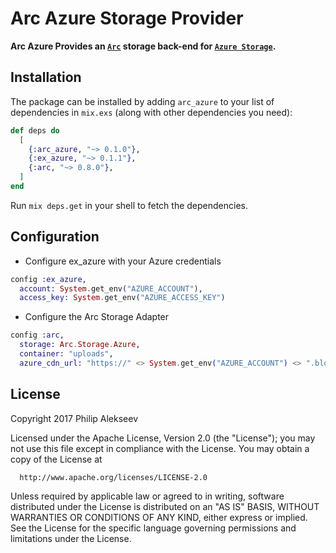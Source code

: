 # Arc Azure Storage Provider

**Arc Azure Provides an [`Arc`](https://github.com/stavro/arc) storage back-end for [`Azure Storage`](https://azure.microsoft.com/en-us/services/storage/).**

## Installation

The package can be installed
by adding `arc_azure` to your list of dependencies in `mix.exs` (along with other dependencies you need):

```elixir
def deps do
  [
    {:arc_azure, "~> 0.1.0"},
    {:ex_azure, "~> 0.1.1"},
    {:arc, "~> 0.8.0"},
  ]
end
```

Run `mix deps.get` in your shell to fetch the dependencies.

## Configuration

* Configure ex_azure with your Azure credentials
```elixir
config :ex_azure,
  account: System.get_env("AZURE_ACCOUNT"),
  access_key: System.get_env("AZURE_ACCESS_KEY")
```

* Configure the Arc Storage Adapter
```elixir
config :arc,
  storage: Arc.Storage.Azure,
  container: "uploads",
  azure_cdn_url: "https://" <> System.get_env("AZURE_ACCOUNT") <> ".blob.core.windows.net"
```

## License

Copyright 2017 Philip Alekseev

  Licensed under the Apache License, Version 2.0 (the "License");
  you may not use this file except in compliance with the License.
  You may obtain a copy of the License at

      http://www.apache.org/licenses/LICENSE-2.0

  Unless required by applicable law or agreed to in writing, software
  distributed under the License is distributed on an "AS IS" BASIS,
  WITHOUT WARRANTIES OR CONDITIONS OF ANY KIND, either express or implied.
  See the License for the specific language governing permissions and
  limitations under the License.